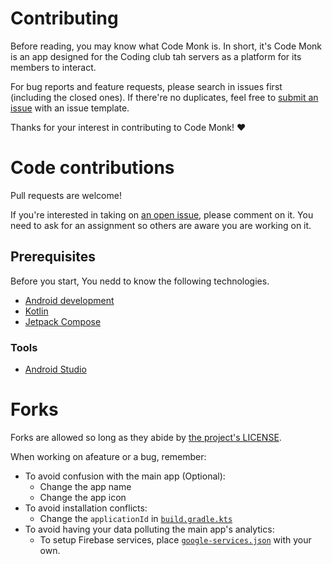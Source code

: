 # Contributing

Before reading, you may know what Code Monk is. In short, it's Code Monk is an app designed for the Coding club tah servers as a platform for its members to interact.

For bug reports and feature requests, please search in issues first (including the closed ones). If there're no duplicates, feel free to [submit an issue](https://github.com/prasidhanchan/CodeMonk/issues/new) with an issue template.

Thanks for your interest in contributing to Code Monk! ❤️

# Code contributions

Pull requests are welcome!

If you're interested in taking on [an open issue](https://github.com/prasidhanchan/CodeMonk/issues/), please comment on it.
You need to ask for an assignment so others are aware you are working on it.

## Prerequisites

Before you start, You nedd to know the following technologies.

- [Android development](https://developer.android.com/)
- [Kotlin](https://kotlinlang.org/)
- [Jetpack Compose](https://developer.android.com/compose)

### Tools

- [Android Studio](https://developer.android.com/studio)


# Forks

Forks are allowed so long as they abide by [the project's LICENSE](https://github.com/prasidhanchan/CodeMonk/blob/master/LICENSE).

When working on afeature or a bug, remember:

- To avoid confusion with the main app (Optional):
    - Change the app name
    - Change the app icon
- To avoid installation conflicts:
    - Change the `applicationId` in [`build.gradle.kts`](https://github.com/prasidhanchan/CodeMonk/blob/master/app/build.gradle.kts)
- To avoid having your data polluting the main app's analytics:
    - To setup Firebase services, place [`google-services.json`](https://github.com/prasidhanchan/CodeMonk/blob/master/app/) with your own.
